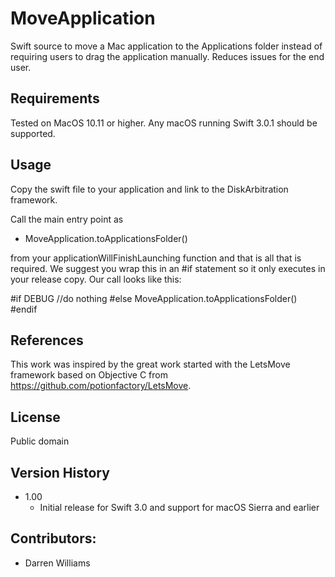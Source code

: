 # MoveApplication
Swift source to move a Mac application to the Applications folder instead of requiring users to drag the application manually. Reduces issues for the end user.

Requirements
------------
Tested on MacOS 10.11 or higher. Any macOS running Swift 3.0.1 should be supported.

Usage
-----

Copy the swift file to your application and link to the DiskArbitration framework.

Call the main entry point as

- MoveApplication.toApplicationsFolder()

from your applicationWillFinishLaunching function and that is all that is required. We suggest you wrap this in an #if statement so it only executes in your release copy. Our call looks like this:

#if DEBUG
//do nothing
#else
MoveApplication.toApplicationsFolder()
#endif 

References
-------
This work was inspired by the great work started with the LetsMove framework based on Objective C from https://github.com/potionfactory/LetsMove.

License
-------
Public domain

Version History
---------------

* 1.00
	- Initial release for Swift 3.0 and support for macOS Sierra and earlier
	
Contributors:
-------------
* Darren Williams
